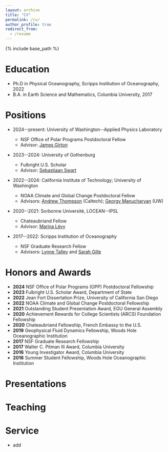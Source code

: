 ```yaml
---
layout: archive
title: "CV"
permalink: /cv/
author_profile: true
redirect_from:
  - /resume
---
```


{% include base_path %}

Education
======
* Ph.D in Physical Oceanography, Scripps Institution of Oceanography, 2022
* B.A. in Earth Science and Mathematics, Columbia University, 2017

Positions
======
* 2024--present: University of Washington--Applied Physics Laboratory
  * NSF Office of Polar Programs Postdoctoral Fellow
  * Advisor: [James Girton](https://www.apl.washington.edu/people/profile.php?last_name=Girton&first_name=James)

* 2023--2024: University of Gothenburg
  * Fulbright U.S. Scholar
  * Advisor: [Sebastiaan Swart](https://sebswart.com/)

* 2022--2024: California Institute of Technology; University of Washington
  * NOAA Climate and Global Change Postdoctoral Fellow
  * Advisors: [Andrew Thompson](https://web.gps.caltech.edu/~andrewt/) (Caltech); [Georgy Manucharyan](https://deep.ocean.washington.edu/) (UW)

* 2020--2021: Sorbonne Université, LOCEAN--IPSL
  * Chateaubriand Fellow
  * Advisor: [Marina Lévy](https://pagesperso.locean-ipsl.upmc.fr/marina/)

* 2017--2022: Scripps Institution of Oceanography
  * NSF Graduate Research Fellow
  * Advisors: [Lynne Talley](https://sam.ucsd.edu/talleyhome.html) and [Sarah Gille](https://pordlabs.ucsd.edu/sgille/)  

Honors and Awards
======
* **2024** NSF Office of Polar Programs (OPP) Postdoctoral Fellowship
* **2023** Fulbright U.S. Scholar Award, Department of State
* **2022** Jean Fort Dissertation Prize, University of California San Diego
* **2022** NOAA Climate and Global Change Postdoctoral Fellowship
* **2021** Outstanding Student Presentation Award, EGU General Assembly
* **2020** Achievement Rewards for College Scientists (ARCS) Foundation Fellowship
* **2020** Chateaubriand Fellowship, French Embassy to the U.S.
* **2019** Geophysical Fluid Dynamics Fellowship, Woods Hole Oceanographic Institution
* **2017** NSF Graduate Research Fellowship
* **2017** Walter C. Pitman III Award, Columbia University
* **2016** Young Investigator Award, Columbia University
* **2016** Summer Student Fellowship, Woods Hole Oceanographic Institution
  
Presentations
======
  
Teaching
======

Service
======
* add
